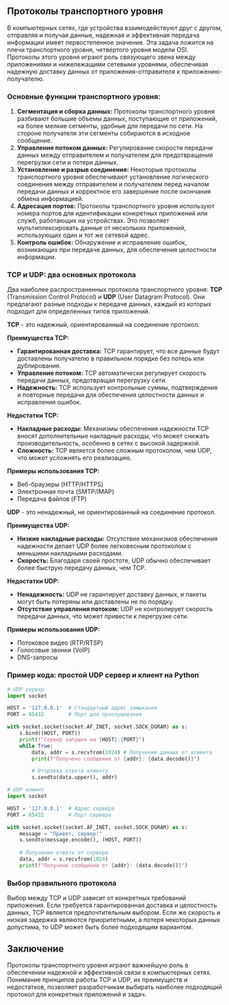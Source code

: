 ## Протоколы транспортного уровня

В компьютерных сетях, где устройства взаимодействуют друг с другом, отправляя и получая данные, надежная и эффективная передача информации имеет первостепенное значение.  Эта задача ложится на плечи транспортного уровня, четвертого уровня модели OSI. Протоколы этого уровня играют роль связующего звена между приложениями и нижележащими сетевыми уровнями, обеспечивая надежную доставку данных от приложения-отправителя к приложению-получателю. 

### Основные функции транспортного уровня:

1. **Сегментация и сборка данных:** Протоколы транспортного уровня разбивают большие объемы данных, поступающие от приложений, на более мелкие сегменты, удобные для передачи по сети. На стороне получателя эти сегменты собираются в исходное сообщение.
2. **Управление потоком данных:**  Регулирование скорости передачи данных между отправителем и получателем для предотвращения перегрузки сети и потери данных. 
3. **Установление и разрыв соединения:**  Некоторые протоколы транспортного уровня обеспечивают установление логического соединения между отправителем и получателем перед началом передачи данных и корректное его завершение после окончания обмена информацией.
4. **Адресация портов:**  Протоколы транспортного уровня используют номера портов для идентификации конкретных приложений или служб, работающих на устройствах. Это позволяет мультиплексировать данные от нескольких приложений, использующих один и тот же сетевой адрес. 
5. **Контроль ошибок:**  Обнаружение и исправление ошибок, возникающих при передаче данных, для обеспечения целостности информации.

### TCP и UDP: два основных протокола

Два наиболее распространенных протокола транспортного уровня: **TCP** (Transmission Control Protocol) и **UDP** (User Datagram Protocol).  Они предлагают разные подходы к передаче данных, каждый из которых подходит для определенных типов приложений.

**TCP** - это надежный, ориентированный на соединение протокол. 

**Преимущества TCP:**

* **Гарантированная доставка:** TCP гарантирует, что все данные будут доставлены получателю в правильном порядке без потерь или дублирования.
* **Управление потоком:**  TCP автоматически регулирует скорость передачи данных, предотвращая перегрузку сети.
* **Надежность:** TCP использует контрольные суммы, подтверждения и повторные передачи для обеспечения целостности данных и исправления ошибок.

**Недостатки TCP:**

* **Накладные расходы:**  Механизмы обеспечения надежности TCP вносят дополнительные накладные расходы, что может снижать производительность, особенно в сетях с высокой задержкой.
* **Сложность:** TCP является более сложным протоколом, чем UDP, что может усложнять его реализацию.

**Примеры использования TCP:** 

* Веб-браузеры (HTTP/HTTPS)
* Электронная почта (SMTP/IMAP)
* Передача файлов (FTP)

**UDP** - это ненадежный, не ориентированный на соединение протокол. 

**Преимущества UDP:**

* **Низкие накладные расходы:**  Отсутствие механизмов обеспечения надежности делает UDP более легковесным протоколом с меньшими накладными расходами.
* **Скорость:**  Благодаря своей простоте, UDP обычно обеспечивает более быструю передачу данных, чем TCP. 

**Недостатки UDP:**

* **Ненадежность:**  UDP не гарантирует доставку данных, и пакеты могут быть потеряны или доставлены не по порядку.
* **Отсутствие управления потоком:**  UDP не контролирует скорость передачи данных, что может привести к перегрузке сети.

**Примеры использования UDP:**

* Потоковое видео (RTP/RTSP)
* Голосовые звонки (VoIP)
* DNS-запросы

### Пример кода: простой UDP сервер и клиент на Python

```python
# UDP сервер
import socket

HOST = '127.0.0.1'  # Стандартный адрес замыкания 
PORT = 65432        # Порт для прослушивания

with socket.socket(socket.AF_INET, socket.SOCK_DGRAM) as s:
    s.bind((HOST, PORT))
    print(f"Сервер запущен на {HOST}:{PORT}")
    while True:
        data, addr = s.recvfrom(1024) # Получение данных от клиента
        print(f"Получено сообщение от {addr}: {data.decode()}")

        # Отправка ответа клиенту
        s.sendto(data.upper(), addr) 
```

```python
# UDP клиент
import socket

HOST = '127.0.0.1'  # Адрес сервера 
PORT = 65432        # Порт сервера 

with socket.socket(socket.AF_INET, socket.SOCK_DGRAM) as s:
    message = "Привет, сервер!"
    s.sendto(message.encode(), (HOST, PORT))
    
    # Получение ответа от сервера
    data, addr = s.recvfrom(1024) 
    print(f"Получено сообщение от {addr}: {data.decode()}") 
```

### Выбор правильного протокола

Выбор между TCP и UDP зависит от конкретных требований приложения. Если требуется гарантированная доставка и целостность данных, TCP является предпочтительным выбором. Если же скорость и низкая задержка являются приоритетными, а потеря некоторых данных допустима, то UDP может быть более подходящим вариантом.

## Заключение

Протоколы транспортного уровня играют важнейшую роль в обеспечении надежной и эффективной связи в компьютерных сетях. Понимание принципов работы TCP и UDP, их преимуществ и недостатков, позволяет разработчикам выбирать наиболее подходящий протокол для конкретных приложений и задач. 

